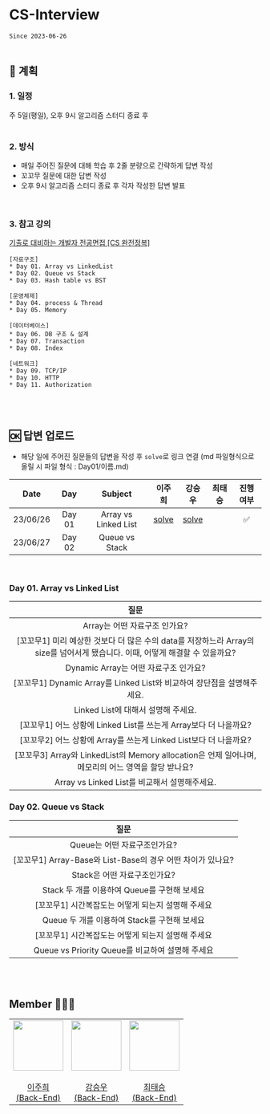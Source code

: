 # CS-Interview
`Since 2023-06-26`
</br>
</br>

## 📍 계획
### 1. 일정
주 5일(평일), 오후 9시 알고리즘 스터디 종료 후    
</br>

### 2. 방식
* 매일 주어진 질문에 대해 학습 후 2줄 분량으로 간략하게 답변 작성
* 꼬꼬무 질문에 대한 답변 작성
* 오후 9시 알고리즘 스터디 종료 후 각자 작성한 답변 발표
</br>

### 3. 참고 강의 
[기출로 대비하는 개발자 전공면접 [CS 완전정복]](https://www.inflearn.com/course/lecture?courseSlug=%EA%B0%9C%EB%B0%9C%EC%9E%90-%EC%A0%84%EA%B3%B5%EB%A9%B4%EC%A0%91-cs-%EC%99%84%EC%A0%84%EC%A0%95%EB%B3%B5&unitId=103319&tab=curriculum)    
```
[자료구조]
* Day 01. Array vs LinkedList
* Day 02. Queue vs Stack
* Day 03. Hash table vs BST

[운영체제]
* Day 04. process & Thread
* Day 05. Memory

[데이터베이스]
* Day 06. DB 구조 & 설계
* Day 07. Transaction
* Day 08. Index

[네트워크]
* Day 09. TCP/IP
* Day 10. HTTP
* Day 11. Authorization
```
</br>
</br>

## 🆗 답변 업로드
- 해당 일에 주어진 질문들의 답변을 작성 후 `solve`로 링크 연결 (md 파일형식으로 올릴 시 파일 형식 : Day01/이름.md)

| Date | Day | Subject  | **이주희** |**강승우** | **최태승** | 진행 여부 |
|:------:|:------:|:-----:|:------:|:------:|:------:|:------:|
| 23/06/26 | Day 01 | Array vs Linked List | <a href="/Day01/이주희.md">solve</a> | <a href ="https://seungmu.tistory.com/483">solve</a> |  |  ✅ |
| 23/06/27 | Day 02 | Queue vs Stack |  |   |  |   |

</br>

### Day 01. Array vs Linked List
| **질문** |
|:------:|
| Array는 어떤 자료구조 인가요? | 
| [꼬꼬무1] 미리 예상한 것보다 더 많은 수의 data를 저장하느라 Array의 size를 넘어서게 됐습니다. 이때, 어떻게 해결할 수 있을까요? | 
| Dynamic Array는 어떤 자료구조 인가요? | 
| [꼬꼬무1] Dynamic Array를 Linked List와 비교하여 장단점을 설명해주세요. | 
| Linked List에 대해서 설명해 주세요. |   
| [꼬꼬무1] 어느 상황에 Linked List를 쓰는게 Array보다 더 나을까요? |   
| [꼬꼬무2] 어느 상황에 Array를 쓰는게 Linked List보다 더 나을까요? |   
| [꼬꼬무3] Array와 LinkedList의 Memory allocation은 언제 일어나며, 메모리의 어느 영역을 할당 받나요? |   
| Array vs Linked List를 비교해서 설명해주세요. |  

### Day 02. Queue vs Stack
| **질문** |
|:------:|
| Queue는 어떤 자료구조인가요? |
| [꼬꼬무1] Array-Base와 List-Base의 경우 어떤 차이가 있나요? |
| Stack은 어떤 자료구조인가요? |
| Stack 두 개를 이용하여 Queue를 구현해 보세요 |
| [꼬꼬무1] 시간복잡도는 어떻게 되는지 설명해 주세요 |
| Queue 두 개를 이용하여 Stack를 구현해 보세요 |
| [꼬꼬무1] 시간복잡도는 어떻게 되는지 설명해 주세요 |
| Queue vs Priority Queue를 비교하여 설명해 주세요 |
</br>
</br>

## Member 👨🏻‍💻
<table>
  <tr>
    <td height="20px" align="center"><a href="https://github.com/joohee56">
      <img src="https://avatars.githubusercontent.com/joohee56" width="100px"/> <br><br> 이주희 <br>(Back-End) </a> <br></td>
    <td height="20px" align="center"><a href="https://github.com/ksw13">
      <img src="https://avatars.githubusercontent.com/ksw13" width="100px"/> <br><br> 강승우 <br>(Back-End) </a> <br></td>
     <td height="20px" align="center"><a href="https://github.com/isshosng">
      <img src="https://avatars.githubusercontent.com/isshosng" width="100px"/> <br><br> 최태승 <br>(Back-End) </a> <br></td>
  </tr>
</table>
</br>
